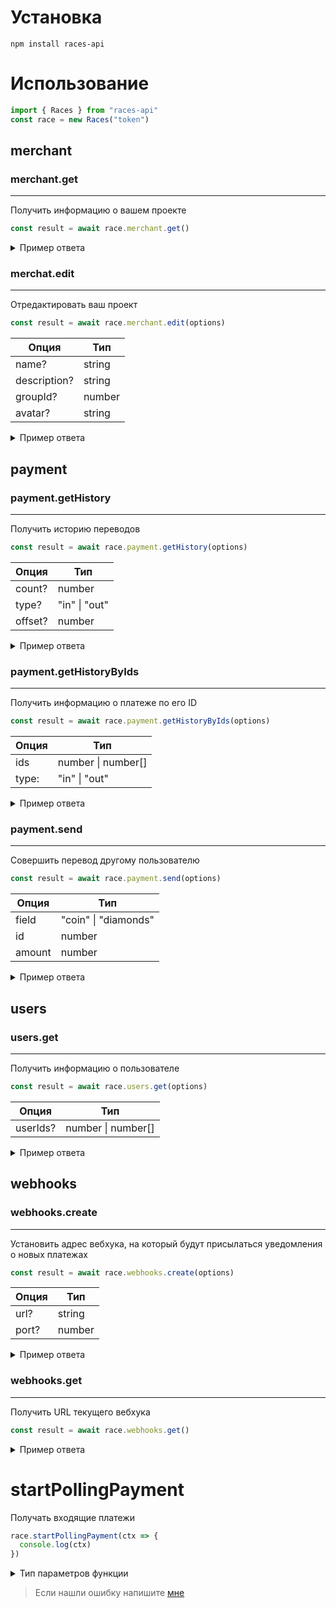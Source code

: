 # Установка

```console
npm install races-api
```

# Использование

```ts
import { Races } from "races-api"
const race = new Races("token")
```

## merchant

### merchant.get

---

Получить информацию о вашем проекте

```ts
const result = await race.merchant.get()
```

<details markdown='1'><summary>Пример ответа</summary>

```ts
export interface merchatGet {
  /**
   * ID создателя проекта
   */
  ownerVkid: number
  /**
   * Количество алмазов на балансе
   */
  diamonds: number
  /**
   * Количество долларов на балансе
   */
  coin: number
  /**
   * Имя
   */
  name: string
  /**
   * Описание проекта
   */
  description: string
  /**
   * URL аватара проекта
   */
  avatar: string
  /**
   * ID привязанного сообщества
   */
  groupId: number
  /**
   * Логический признак того допущен ли проект в каталог
   */
  isAllowed: boolean
  /**
   *  URL, на который поступают уведомления о платежах
   */
  webhookUrl: string
  /**
   * ID проекта, нужен для генерации ссылки на перевод
   */
  id: number
}
```

</details>

### merchat.edit

---

Отредактировать ваш проект

```ts
const result = await race.merchant.edit(options)
```

| Опция        | Тип    |
| ------------ | ------ |
| name?        | string |
| description? | string |
| groupId?     | number |
| avatar?      | string |

<details markdown='1'><summary>Пример ответа</summary>

```ts
export interface merchantEdit extends merchatGet {}
```

</details>

## payment

### payment.getHistory

---

Получить историю переводов

```ts
const result = await race.payment.getHistory(options)
```

| Опция   | Тип           |
| ------- | ------------- |
| count?  | number        |
| type?   | "in" \| "out" |
| offset? | number        |

<details markdown='1'><summary>Пример ответа</summary>

```ts
export interface paymentGetHistory {
  /**
   * Длина items
   */
  count: number
  items:
    | {
        /**
         * ID платежа
         */
        id: number
        /**
         * ID отправляющего, ваш ID будет отрицательным
         */
        formId: number
        /**
         * ID принимающего, ваш ID будет отрицательным
         */
        toId: number
        /**
         * Сумма перевода
         */
        amount: number
        /**
         * Валюта coin - доллары, diamonds - алмазы
         */
        fieId: "coin" | "diamonds"
        /**
         * UnixTime платежа
         */
        date: string
      }[]
    | []
}
```

</details>

### payment.getHistoryByIds

---

Получить информацию о платеже по его ID

```ts
const result = await race.payment.getHistoryByIds(options)
```

| Опция | Тип                |
| ----- | ------------------ |
| ids   | number \| number[] |
| type: | "in" \| "out"      |

<details markdown='1'><summary>Пример ответа</summary>

```ts
export interface paymentGetHistoryByIds extends paymentGetHistory {}
```

</details>

### payment.send

---

Совершить перевод другому пользователю

```ts
const result = await race.payment.send(options)
```

| Опция  | Тип                  |
| ------ | -------------------- |
| field  | "coin" \| "diamonds" |
| id     | number               |
| amount | number               |

<details markdown='1'><summary>Пример ответа</summary>

```ts
export interface paymentSend {
  /**
   * Логический признак того, выполнился ли платеж успешно
   */
  result: boolean
  /**
   * ID человека, которому вы передали валюту
   */
  userId: number
}
```

</details>

## users

### users.get

---

Получить информацию о пользователе

```ts
const result = await race.users.get(options)
```

| Опция    | Тип                |
| -------- | ------------------ |
| userIds? | number \| number[] |

<details markdown='1'><summary>Пример ответа</summary>

```ts
export interface usersGet {
  /**
   * Длина items
   */
  count: number
  items:
    | {
        /**
         * Количество долларов у пользователя
         */
        coin: number
        /**
         * Количество алмазов у пользователя
         */
        diamonds: number
        /**
         * Уровень пользователя
         */
        lvl: number
        /**
         * Опыт пользователя
         */
        xp: number
        /**
         * ID VK пользователя
         */
        vkid: number
        /**
         * ID VK пользователя, который пригласил текущего пользователя в игру
         * Если referalVkid = 0, то у пользователя не указан реферальный код
         */
        referalVkid: number
      }[]
    | []
}
```

</details>

## webhooks

### webhooks.create

---

Установить адрес вебхука, на который будут присылаться уведомления о новых платежах

```ts
const result = await race.webhooks.create(options)
```

| Опция | Тип    |
| ----- | ------ |
| url?  | string |
| port? | number |

<details markdown='1'><summary>Пример ответа</summary>

```ts
export interface webhooksCreate {
  /**
   * Логический признак того, была ли привязка вебхука
   */
  result: boolean
  /**
   * Новый URL вебхука
   */
  url: string
}
```

</details>

### webhooks.get

---

Получить URL текущего вебхука

```ts
const result = await race.webhooks.get()
```

<details markdown='1'><summary>Пример ответа</summary>

```ts
export interface webhooksGet {
  /**
   * URL вашего вебхука
   */
  webhookUrl: string
}
```

</details>

# startPollingPayment

Получать входящие платежи

```ts
race.startPollingPayment(ctx => {
  console.log(ctx)
})
```

<details markdown='1'><summary>Тип параметров функции</summary>

```ts
export type webhooksHandler = (callack: {
  /**
   * ID VK переводящего пользователя
   */
  userId: number
  /**
   * Валюта перевода, coin - доллары, diamonds - алмазы
   */
  fieId: "coin" | "diamonds"
  /**
   * Сумма перевода
   */
  amount: number
  /**
   * ID перевода
   */
  id: number
  /**
   * Подпись MD5-хешем (token + amount + userId + id)
   */
  sig: string
}) => void
```

</details>

> Если нашли ошибку напишите [мне](https://t.me/swedesjs)
